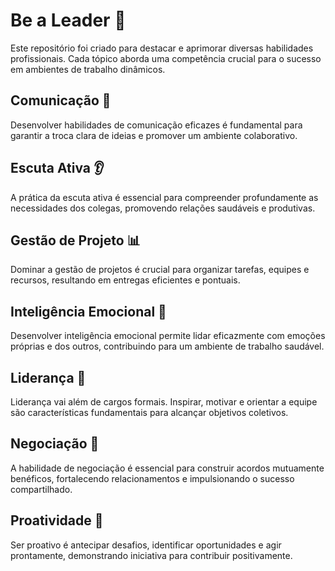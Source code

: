 # Be a Leader 🚀

Este repositório foi criado para destacar e aprimorar diversas habilidades profissionais. Cada tópico aborda uma competência crucial para o sucesso em ambientes de trabalho dinâmicos.

## Comunicação 👥

Desenvolver habilidades de comunicação eficazes é fundamental para garantir a troca clara de ideias e promover um ambiente colaborativo.

## Escuta Ativa 👂

A prática da escuta ativa é essencial para compreender profundamente as necessidades dos colegas, promovendo relações saudáveis e produtivas.

## Gestão de Projeto 📊

Dominar a gestão de projetos é crucial para organizar tarefas, equipes e recursos, resultando em entregas eficientes e pontuais.

## Inteligência Emocional 🧠

Desenvolver inteligência emocional permite lidar eficazmente com emoções próprias e dos outros, contribuindo para um ambiente de trabalho saudável.

## Liderança 🚀

Liderança vai além de cargos formais. Inspirar, motivar e orientar a equipe são características fundamentais para alcançar objetivos coletivos.

## Negociação 💼

A habilidade de negociação é essencial para construir acordos mutuamente benéficos, fortalecendo relacionamentos e impulsionando o sucesso compartilhado.

## Proatividade 🚀

Ser proativo é antecipar desafios, identificar oportunidades e agir prontamente, demonstrando iniciativa para contribuir positivamente.
